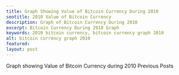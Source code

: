 ```yaml
---
title: Graph Showing Value of Bitcoin Currency During 2010
seotitle: 2010 Value of Bitcoin Currency
description: Graph of Bitcoin Currency During 2010
excerpt: Bitcoin Currency During 2010 Graph
keywords: 2010 bitcoin currency, bitcoin currency graph 2010
alt: bitcoin currency graph 2010
featured: 
layout: post
---
```

Graph showing Value of Bitcoin Currency during 2010
Previous Posts
